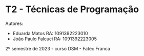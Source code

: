 # T2 - Técnicas de Programação

Autores:

* Eduarda Matos		RA: 1091392223010
* João Paulo Falcuci		RA: 1091392223005

2º semestre de 2023 - curso DSM - Fatec Franca